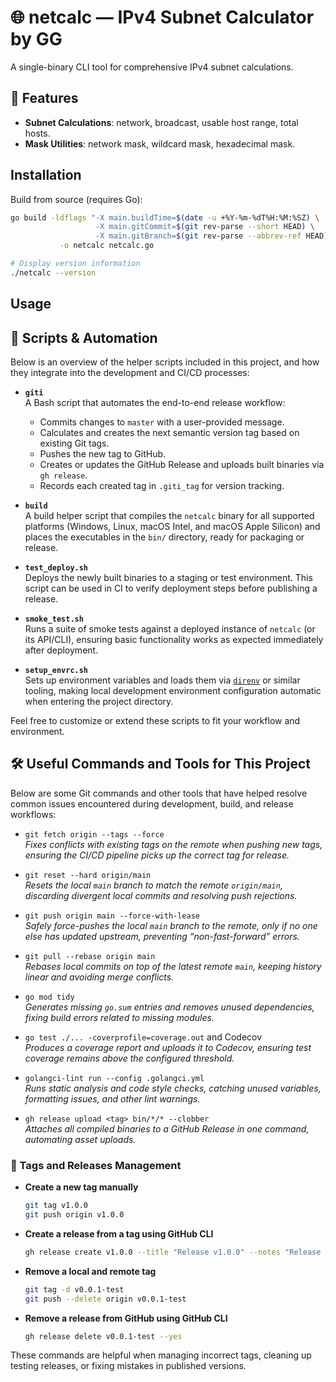 # 🌐 netcalc — IPv4 Subnet Calculator by GG

A single-binary CLI tool for comprehensive IPv4 subnet calculations.

## 🚀 Features

- **Subnet Calculations**: network, broadcast, usable host range, total hosts.
- **Mask Utilities**: network mask, wildcard mask, hexadecimal mask.

## Installation

Build from source (requires Go):

```bash
go build -ldflags "-X main.buildTime=$(date -u +%Y-%m-%dT%H:%M:%SZ) \
                   -X main.gitCommit=$(git rev-parse --short HEAD) \
                   -X main.gitBranch=$(git rev-parse --abbrev-ref HEAD)" \
           -o netcalc netcalc.go

# Display version information
./netcalc --version
```

## Usage

## 📝 Scripts & Automation

Below is an overview of the helper scripts included in this project, and how they integrate into the development and CI/CD processes:

- **`giti`**  
  A Bash script that automates the end-to-end release workflow:
  - Commits changes to `master` with a user-provided message.
  - Calculates and creates the next semantic version tag based on existing Git tags.
  - Pushes the new tag to GitHub.
  - Creates or updates the GitHub Release and uploads built binaries via `gh release`.
  - Records each created tag in `.giti_tag` for version tracking.

- **`build`**  
  A build helper script that compiles the `netcalc` binary for all supported platforms (Windows, Linux, macOS Intel, and macOS Apple Silicon) and places the executables in the `bin/` directory, ready for packaging or release.

- **`test_deploy.sh`**  
  Deploys the newly built binaries to a staging or test environment. This script can be used in CI to verify deployment steps before publishing a release.

- **`smoke_test.sh`**  
  Runs a suite of smoke tests against a deployed instance of `netcalc` (or its API/CLI), ensuring basic functionality works as expected immediately after deployment.

- **`setup_envrc.sh`**  
  Sets up environment variables and loads them via [`direnv`](https://direnv.net/) or similar tooling, making local development environment configuration automatic when entering the project directory.

Feel free to customize or extend these scripts to fit your workflow and environment.

## 🛠️ Useful Commands and Tools for This Project

Below are some Git commands and other tools that have helped resolve common issues encountered during development, build, and release workflows:

- `git fetch origin --tags --force`  
  *Fixes conflicts with existing tags on the remote when pushing new tags, ensuring the CI/CD pipeline picks up the correct tag for release.*

- `git reset --hard origin/main`  
  *Resets the local `main` branch to match the remote `origin/main`, discarding divergent local commits and resolving
  push rejections.*

- `git push origin main --force-with-lease`  
  *Safely force-pushes the local `main` branch to the remote, only if no one else has updated upstream, preventing
  “non-fast-forward” errors.*

- `git pull --rebase origin main`  
  *Rebases local commits on top of the latest remote `main`, keeping history linear and avoiding merge conflicts.*

- `go mod tidy`  
  *Generates missing `go.sum` entries and removes unused dependencies, fixing build errors related to missing modules.*

- `go test ./... -coverprofile=coverage.out` and Codecov  
  *Produces a coverage report and uploads it to Codecov, ensuring test coverage remains above the configured threshold.*

- `golangci-lint run --config .golangci.yml`  
  *Runs static analysis and code style checks, catching unused variables, formatting issues, and other lint warnings.*

- `gh release upload <tag> bin/*/* --clobber`  
  *Attaches all compiled binaries to a GitHub Release in one command, automating asset uploads.*


### 🔖 Tags and Releases Management

- **Create a new tag manually**
  ```bash
  git tag v1.0.0
  git push origin v1.0.0
  ```

- **Create a release from a tag using GitHub CLI**
  ```bash
  gh release create v1.0.0 --title "Release v1.0.0" --notes "Release description or changelog"
  ```

- **Remove a local and remote tag**
  ```bash
  git tag -d v0.0.1-test
  git push --delete origin v0.0.1-test
  ```

- **Remove a release from GitHub using GitHub CLI**
  ```bash
  gh release delete v0.0.1-test --yes
  ```

These commands are helpful when managing incorrect tags, cleaning up testing releases, or fixing mistakes in published versions.
